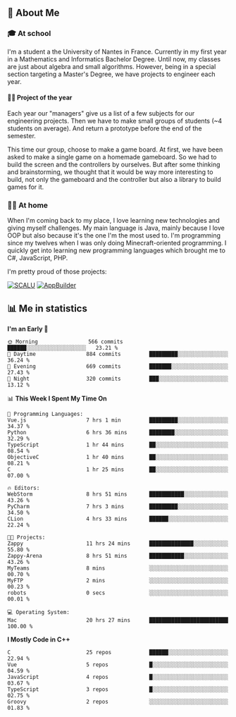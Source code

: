 ## 👀 About Me

### 🎓 At school

I'm a student a the University of Nantes in France. Currently in my first year in a Mathematics and Informatics Bachelor Degree. Until now, my classes are just about algebra and small algorithms. However, being in a special section targeting a Master's Degree, we have projects to engineer each year. 

#### 🔧🔬 Project of the year

Each year our "managers" give us a list of a few subjects for our engineering projects. Then we have to make small groups of students (~4 students on average). And return a prototype before the end of the semester.

This time our group, choose to make a game board. At first, we have been asked to make a single game on a homemade gameboard. So we had to build the screen and the controllers by ourselves. 
But after some thinking and brainstorming, we thought that it would be way more interesting to build, not only the gameboard and the controller but also a library to build games for it.

### 👨‍💻 At home

When I'm coming back to my place, I love learning new technologies and giving myself challenges. My main language is Java, mainly because I love OOP but also because it's the one I'm the most used to. I'm programming since my twelves when I was only doing Minecraft-oriented programming.  I quickly get into learning new programming languages which brought me to C#, JavaScript, PHP. 

I'm pretty proud of those projects:

[![SCALU](https://github-readme-stats.vercel.app/api/pin?username=renardfute&repo=SCALU)](https://github.com/renardfute/scalu)
[![AppBuilder](https://github-readme-stats.vercel.app/api/pin?username=pulsedev2&repo=AppBuilder)](https://github.com/pulsedev2/AppBuilder)

## 📊 Me in statistics
<!--START_SECTION:waka-->
**I'm an Early 🐤** 

```text
🌞 Morning                566 commits         ██████░░░░░░░░░░░░░░░░░░░   23.21 % 
🌆 Daytime                884 commits         █████████░░░░░░░░░░░░░░░░   36.24 % 
🌃 Evening                669 commits         ███████░░░░░░░░░░░░░░░░░░   27.43 % 
🌙 Night                  320 commits         ███░░░░░░░░░░░░░░░░░░░░░░   13.12 % 
```


📊 **This Week I Spent My Time On** 

```text
💬 Programming Languages: 
Vue.js                   7 hrs 1 min         █████████░░░░░░░░░░░░░░░░   34.37 % 
Python                   6 hrs 36 mins       ████████░░░░░░░░░░░░░░░░░   32.29 % 
TypeScript               1 hr 44 mins        ██░░░░░░░░░░░░░░░░░░░░░░░   08.54 % 
ObjectiveC               1 hr 40 mins        ██░░░░░░░░░░░░░░░░░░░░░░░   08.21 % 
C                        1 hr 25 mins        ██░░░░░░░░░░░░░░░░░░░░░░░   07.00 % 

🔥 Editors: 
WebStorm                 8 hrs 51 mins       ███████████░░░░░░░░░░░░░░   43.26 % 
PyCharm                  7 hrs 3 mins        █████████░░░░░░░░░░░░░░░░   34.50 % 
CLion                    4 hrs 33 mins       ██████░░░░░░░░░░░░░░░░░░░   22.24 % 

🐱‍💻 Projects: 
Zappy                    11 hrs 24 mins      ██████████████░░░░░░░░░░░   55.80 % 
Zappy-Arena              8 hrs 51 mins       ███████████░░░░░░░░░░░░░░   43.26 % 
MyTeams                  8 mins              ░░░░░░░░░░░░░░░░░░░░░░░░░   00.70 % 
MyFTP                    2 mins              ░░░░░░░░░░░░░░░░░░░░░░░░░   00.23 % 
robots                   0 secs              ░░░░░░░░░░░░░░░░░░░░░░░░░   00.01 % 

💻 Operating System: 
Mac                      20 hrs 27 mins      █████████████████████████   100.00 % 
```

**I Mostly Code in C++** 

```text
C                        25 repos            ██████░░░░░░░░░░░░░░░░░░░   22.94 % 
Vue                      5 repos             █░░░░░░░░░░░░░░░░░░░░░░░░   04.59 % 
JavaScript               4 repos             █░░░░░░░░░░░░░░░░░░░░░░░░   03.67 % 
TypeScript               3 repos             █░░░░░░░░░░░░░░░░░░░░░░░░   02.75 % 
Groovy                   2 repos             ░░░░░░░░░░░░░░░░░░░░░░░░░   01.83 % 
```




<!--END_SECTION:waka-->
